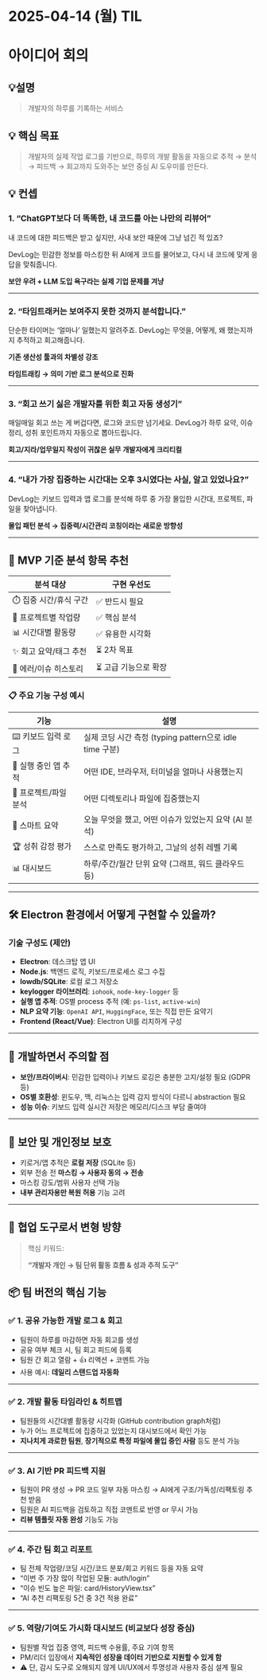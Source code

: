 # 2025-04-14 (월) TIL

# 아이디어 회의

## 💡설명

> 개발자의 하루를 기록하는 서비스
> 

## 💡 핵심 목표

> 개발자의 실제 작업 로그를 기반으로, 하루의 개발 활동을 자동으로 추적 → 분석 → 피드백 → 회고까지 도와주는 보안 중심 AI 도우미를 만든다.
> 

## 💡 컨셉

### 1. **“ChatGPT보다 더 똑똑한, 내 코드를 아는 나만의 리뷰어”**

내 코드에 대한 피드백은 받고 싶지만, 사내 보안 때문에 그냥 넘긴 적 있죠?

DevLog는 민감한 정보를 마스킹한 뒤 AI에게 코드를 물어보고, 다시 내 코드에 맞게 응답을 맞춰줍니다.

**보안 우려 + LLM 도입 욕구라는 실제 기업 문제를 겨냥**

---

### 2. **“타임트래커는 보여주지 못한 것까지 분석합니다.”**

단순한 타이머는 ‘얼마나’ 일했는지 알려주죠. DevLog는 무엇을, 어떻게, 왜 했는지까지 추적하고 회고해줍니다.

**기존 생산성 툴과의 차별성 강조**

**타임트래킹 → 의미 기반 로그 분석으로 진화**

---

### 3. **“회고 쓰기 싫은 개발자를 위한 회고 자동 생성기”**

매일매일 회고 쓰는 게 버겁다면, 로그와 코드만 넘기세요. DevLog가 하루 요약, 이슈 정리, 성취 포인트까지 자동으로 뽑아드립니다.

**회고/지라/업무일지 작성이 귀찮은 실무 개발자에게 크리티컬**

---

### 4. **“내가 가장 집중하는 시간대는 오후 3시였다는 사실, 알고 있었나요?”**

DevLog는 키보드 입력과 앱 로그를 분석해 하루 중 가장 몰입한 시간대, 프로젝트, 파일을 찾아냅니다.

**몰입 패턴 분석 → 집중력/시간관리 코칭이라는 새로운 방향성**

---

## 🧪 MVP 기준 분석 항목 추천

| 분석 대상 | 구현 우선도 |
| --- | --- |
| ⏱️ 집중 시간/휴식 구간 | ✅ 반드시 필요 |
| 📂 프로젝트별 작업량 | ✅ 핵심 분석 |
| 📊 시간대별 활동량 | ✅ 유용한 시각화 |
| ✨ 회고 요약/태그 추천 | ⏳ 2차 목표 |
| 🚨 에러/이슈 히스토리 | ⏳ 고급 기능으로 확장 |

### 📋 주요 기능 구성 예시

| 기능 | 설명 |
| --- | --- |
| ⌨️ 키보드 입력 로그 | 실제 코딩 시간 측정 (typing pattern으로 idle time 구분) |
| 🧩 실행 중인 앱 추적 | 어떤 IDE, 브라우저, 터미널을 얼마나 사용했는지 |
| 📁 프로젝트/파일 분석 | 어떤 디렉토리나 파일에 집중했는지 |
| 🧠 스마트 요약 | 오늘 무엇을 했고, 어떤 이슈가 있었는지 요약 (AI 분석) |
| 🏆 성취 감정 평가 | 스스로 만족도 평가하고, 그날의 성취 레벨 기록 |
| 📊 대시보드 | 하루/주간/월간 단위 요약 (그래프, 워드 클라우드 등) |

---

## 🛠️ Electron 환경에서 어떻게 구현할 수 있을까?

### 기술 구성도 (제안)

- **Electron**: 데스크탑 앱 UI
- **Node.js**: 백엔드 로직, 키보드/프로세스 로그 수집
- **lowdb/SQLite**: 로컬 로그 저장소
- **keylogger 라이브러리**: `iohook`, `node-key-logger` 등
- **실행 앱 추적**: OS별 process 추적 (예: `ps-list`, `active-win`)
- **NLP 요약 기능**: `OpenAI API`, `HuggingFace`, 또는 직접 만든 요약기
- **Frontend (React/Vue)**: Electron UI를 리치하게 구성

---

## 📌 개발하면서 주의할 점

- **보안/프라이버시**: 민감한 입력이나 키보드 로깅은 충분한 고지/설정 필요 (GDPR 등)
- **OS별 호환성**: 윈도우, 맥, 리눅스는 입력 감지 방식이 다르니 abstraction 필요
- **성능 이슈**: 키보드 입력 실시간 저장은 메모리/디스크 부담 줄여야

---

## 🔐 보안 및 개인정보 보호

- 키로거/앱 추적은 **로컬 저장** (SQLite 등)
- 외부 전송 전 **마스킹 → 사용자 동의 → 전송**
- 마스킹 강도/범위 사용자 선택 가능
- **내부 관리자용만 복원 허용** 기능 고려

---

## 🧠 협업 도구로서 변형 방향

> 핵심 키워드:
> 
> 
> **“개발자 개인 → 팀 단위 활동 흐름 & 성과 추적 도구”**
> 

## 📦 팀 버전의 핵심 기능

### ✅ 1. **공유 가능한 개발 로그 & 회고**

- 팀원이 하루를 마감하면 자동 회고를 생성
- 공유 여부 체크 시, 팀 회고 피드에 등록
- 팀원 간 회고 열람 + 👍 리액션 + 코멘트 가능
- 사용 예시: **데일리 스탠드업 자동화**

---

### ✅ 2. **개발 활동 타임라인 & 히트맵**

- 팀원들의 시간대별 활동량 시각화 (GitHub contribution graph처럼)
- 누가 어느 프로젝트에 집중하고 있었는지 대시보드에서 확인 가능
- **지나치게 과로한 팀원**, **장기적으로 특정 파일에 몰입 중인 사람** 등도 분석 가능

---

### ✅ 3. **AI 기반 PR 피드백 지원**

- 팀원이 PR 생성 → PR 코드 일부 자동 마스킹 → AI에게 구조/가독성/리팩토링 추천 받음
- 팀원은 AI 피드백을 검토하고 직접 코멘트로 반영 or 무시 가능
- **리뷰 템플릿 자동 완성** 기능도 가능

---

### ✅ 4. **주간 팀 회고 리포트**

- 팀 전체 작업량/코딩 시간/코드 분포/회고 키워드 등을 자동 요약
- “이번 주 가장 많이 작업된 모듈: auth/login”
- “이슈 빈도 높은 파일: card/HistoryView.tsx”
- “AI 추천 리팩토링 5건 중 3건 적용 완료”

---

### ✅ 5. **역량/기여도 가시화 대시보드 (비교보다 성장 중심)**

- 팀원별 작업 집중 영역, 피드백 수용률, 주요 기여 항목
- PM/리더 입장에서 **지속적인 성장을 데이터 기반으로 지원할 수 있게 함**
- ⚠ 단, 감시 도구로 오해되지 않게 UI/UX에서 투명성과 사용자 중심 설계 필요